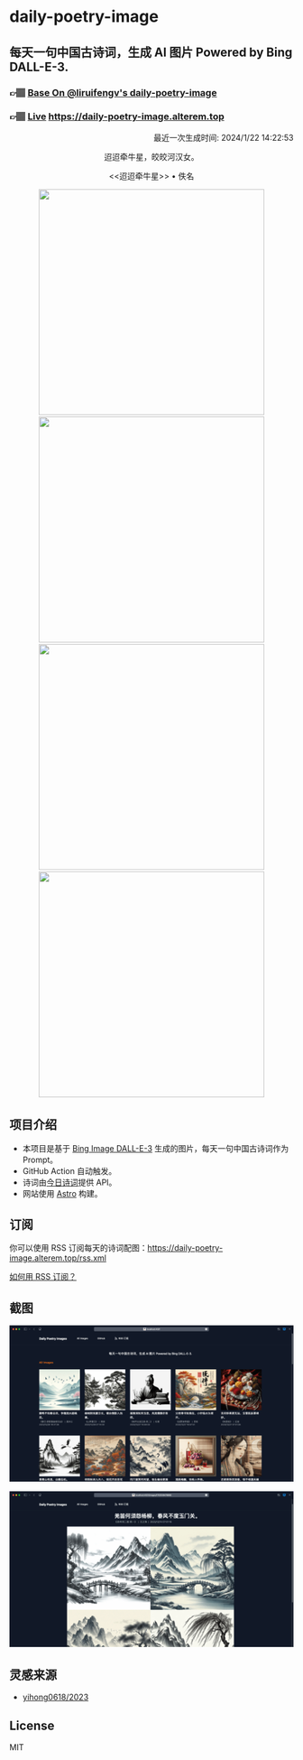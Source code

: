 
# daily-poetry-image

## 每天一句中国古诗词，生成 AI 图片 Powered by Bing DALL-E-3.

### 👉🏽 [Base On @liruifengv's daily-poetry-image](https://github.com/liruifengv/daily-poetry-image)

### 👉🏽 [Live](https://daily-poetry-image.alterem.top/) https://daily-poetry-image.alterem.top

<p align="right">
  最近一次生成时间: 2024/1/22 14:22:53
</p>
<p align="center">
迢迢牵牛星，皎皎河汉女。
</p>
<p align="center">
<<迢迢牵牛星>> • 佚名
</p>
<p align="center">
<img src="https://tse2.mm.bing.net/th/id/OIG.KubLRhK1jUN1SJGtxvew" height="400" width="400" />
<img src="https://tse1.mm.bing.net/th/id/OIG.2kJ91dlTYqlx8nQXOeBi" height="400" width="400" />
<img src="https://tse4.mm.bing.net/th/id/OIG.ex6JXk1XTSa6FPeebM00" height="400" width="400" />
<img src="https://tse3.mm.bing.net/th/id/OIG.Ii7qwQlq35kZmRiu.gMR" height="400" width="400" />
</p>

## 项目介绍

-   本项目是基于 [Bing Image DALL-E-3](https://www.bing.com/images/create) 生成的图片，每天一句中国古诗词作为 Prompt。
-   GitHub Action 自动触发。
-   诗词由[今日诗词](https://www.jinrishici.com/)提供 API。
-   网站使用 [Astro](https://astro.build) 构建。

## 订阅

你可以使用 RSS 订阅每天的诗词配图：https://daily-poetry-image.alterem.top/rss.xml

[如何用 RSS 订阅？](https://zhuanlan.zhihu.com/p/55026716)

## 截图

![图片列表](./screenshots/Snipaste_2023-12-28_21-00-26.png)

![图片详情](./screenshots/Snipaste_2023-12-28_21-00-53.png)

## 灵感来源

-   [yihong0618/2023](https://github.com/yihong0618/2023)

## License

MIT

